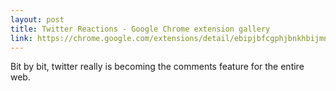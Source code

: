 ```yaml
---
layout: post
title: Twitter Reactions - Google Chrome extension gallery
link: https://chrome.google.com/extensions/detail/ebipjbfcgphjbnkhbijmnpnpcgjolked
---
```

Bit by bit, twitter really is becoming the comments feature for
the entire web.
